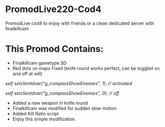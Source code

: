 # PromodLive220-Cod4
PromodLive cod4 to enjoy with friends or a clean dedicated server with finalkillcam

# This Promod Contains:


* Finalkillcam gametype SD
* Red dots on maps Fixed (knife round works perfect, can be toggled on and off at will)

*self setclientdvar("g_compassShowEnemies", 1);  //  activated*

*self setclientdvar("g_compassShowEnemies", 0); // off*

* Added a new weapon in knife round
* Finalkillcam was modified for sudden slow motion
* Added Kill Ratio script
* Enjoy this simple modification.

